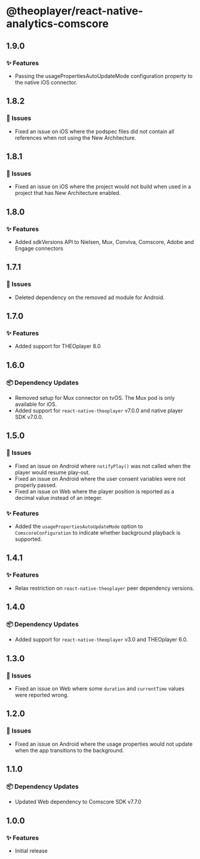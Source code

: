 # @theoplayer/react-native-analytics-comscore

## 1.9.0

### ✨ Features

- Passing the usagePropertiesAutoUpdateMode configuration property to the native iOS connector.

## 1.8.2

### 🐛 Issues

- Fixed an issue on iOS where the podspec files did not contain all references when not using the New Architecture.

## 1.8.1

### 🐛 Issues

- Fixed an issue on iOS where the project would not build when used in a project that has New Architecture enabled.

## 1.8.0

### ✨ Features

- Added sdkVersions API to Nielsen, Mux, Conviva, Comscore, Adobe and Engage connectors

## 1.7.1

### 🐛 Issues

- Deleted dependency on the removed ad module for Android.

## 1.7.0

### ✨ Features

- Added support for THEOplayer 8.0

## 1.6.0

### 📦 Dependency Updates

- Removed setup for Mux connector on tvOS. The Mux pod is only available for iOS.
- Added support for `react-native-theoplayer` v7.0.0 and native player SDK v7.0.0.

## 1.5.0

### 🐛 Issues

- Fixed an issue on Android where `notifyPlay()` was not called when the player would resume play-out.
- Fixed an issue on Android where the user consent variables were not properly passed.
- Fixed an issue on Web where the player position is reported as a decimal value instead of an integer.

### ✨ Features

- Added the `usagePropertiesAutoUpdateMode` option to `ComscoreConfiguration` to indicate whether background playback is supported.

## 1.4.1

### ✨ Features

- Relax restriction on `react-native-theoplayer` peer dependency versions.

## 1.4.0

### 📦 Dependency Updates

- Added support for `react-native-theoplayer` v3.0 and THEOplayer 6.0.

## 1.3.0

### 🐛 Issues

- Fixed an issue on Web where some `duration` and `currentTime` values were reported wrong.

## 1.2.0

### 🐛 Issues

- Fixed an issue on Android where the usage properties would not update when the app transitions to the background.

## 1.1.0

### 📦 Dependency Updates

- Updated Web dependency to Comscore SDK v7.7.0

## 1.0.0

### ✨ Features

- Initial release
